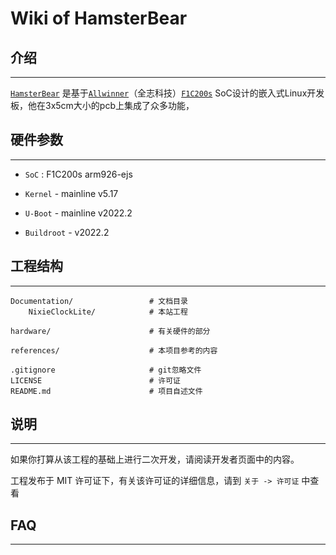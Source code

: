 # Wiki of HamsterBear

## 介绍
------

[`HamsterBear`]() 是基于[`Allwinner`](https://www.allwinnertech.com/)（全志科技）[`F1C200s`]() SoC设计的嵌入式Linux开发板，他在3x5cm大小的pcb上集成了众多功能，


## 硬件参数
------

* `SoC` : F1C200s arm926-ejs


* `Kernel` - mainline v5.17


* `U-Boot` - mainline v2022.2


* `Buildroot` - v2022.2


## 工程结构
------
    Documentation/                 # 文档目录
        NixieClockLite/            # 本站工程
        
    hardware/                      # 有关硬件的部分

    references/                    # 本项目参考的内容

    .gitignore                     # git忽略文件
    LICENSE                        # 许可证
    README.md                      # 项目自述文件

## 说明
------
如果你打算从该工程的基础上进行二次开发，请阅读开发者页面中的内容。

工程发布于 MIT 许可证下，有关该许可证的详细信息，请到 `关于 -> 许可证` 中查看

## FAQ
------